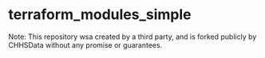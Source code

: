 # terraform_modules_simple

Note: This repository wsa created by a third party, and is forked publicly by CHHSData without any promise or guarantees.
